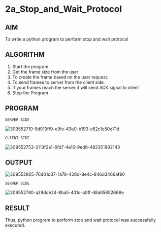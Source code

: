 # 2a_Stop_and_Wait_Protocol
## AIM 
To write a python program to perform stop and wait protocol
## ALGORITHM
1. Start the program.
2. Get the frame size from the user
3. To create the frame based on the user request.
4. To send frames to server from the client side.
5. If your frames reach the server it will send ACK signal to client
6. Stop the Program
## PROGRAM
```
SERVER SIDE
```
![309552710-9d913ff9-e9fe-43e0-b193-c62c1e50e71d](https://github.com/user-attachments/assets/5d7f333d-aef5-4101-916b-b70cc72fa932)
```
CLIENT SIDE
```
![309552753-3113f2a1-6fd7-4e16-9ed8-482351902143](https://github.com/user-attachments/assets/a33dd8e4-20be-4d58-b070-e04b6817a2f7)

## OUTPUT
![309552805-76d01d37-1a78-428d-8e4c-846d3466af90](https://github.com/user-attachments/assets/42c4908a-8709-4f8b-9aa2-cdd25a284a54)
```
SERVER SIDE
```
![309552780-a29dde24-8ba5-431c-a0ff-d8a95652668e](https://github.com/user-attachments/assets/d716c070-c032-453c-b46b-76c924317390)

## RESULT
Thus, python program to perform stop and wait protocol was successfully executed.
